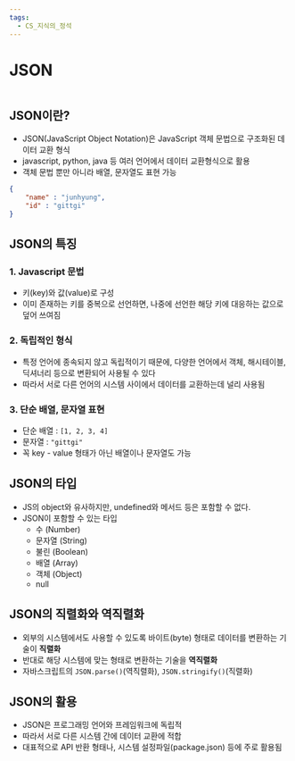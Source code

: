 ```yaml
---
tags:
  - CS_지식의_정석
---
```


# JSON

```table-of-contents
```

##  JSON이란?

- JSON(JavaScript Object Notation)은 JavaScript 객체 문법으로 구조화된 데이터 교환 형식
- javascript, python, java 등 여러 언어에서 데이터 교환형식으로 활용
- 객체 문법 뿐만 아니라  배열, 문자열도 표현 가능
```json
{
	"name" : "junhyung",
	"id" : "gittgi"
}
```

## JSON의 특징

### 1. Javascript 문법
- 키(key)와 값(value)로 구성
- 이미 존재하는 키를 중복으로 선언하면, 나중에 선언한 해당 키에 대응하는 값으로 덮어 쓰여짐

### 2. 독립적인 형식
- 특정 언어에 종속되지 않고 독립적이기 때문에, 다양한 언어에서 객체, 해시테이블, 딕셔너리 등으로 변환되어 사용될 수 있다
- 따라서 서로 다른 언어의 시스템 사이에서 데이터를 교환하는데 널리 사용됨

### 3. 단순 배열, 문자열 표현
- 단순 배열 : `[1, 2, 3, 4]`
- 문자열 : `"gittgi"`
- 꼭 key - value 형태가 아닌 배열이나 문자열도 가능

## JSON의 타입

- JS의 object와 유사하지만, undefined와 메서드 등은 포함할 수 없다.
- JSON이 포함할 수 있는 타입
	- 수 (Number)
	- 문자열 (String)
	- 불린 (Boolean)
	- 배열 (Array)
	- 객체 (Object)
	- null


## JSON의 직렬화와 역직렬화

- 외부의 시스템에서도 사용할 수 있도록 바이트(byte) 형태로 데이터를 변환하는 기술이 **직렬화**
- 반대로 해당 시스템에 맞는 형태로 변환하는 기술을 **역직렬화**
- 자바스크립트의 `JSON.parse()`(역직렬화), `JSON.stringify()`(직렬화)

## JSON의 활용
- JSON은 프로그래밍 언어와 프레임워크에 독립적
- 따라서 서로 다른 시스템 간에 데이터 교환에 적합
- 대표적으로 API 반환 형태나, 시스템 설정파일(package.json) 등에 주로 활용됨

